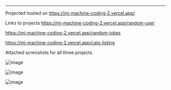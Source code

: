 ****
Projected hosted on https://mj-machine-coding-2.vercel.app/

Links to projects
https://mj-machine-coding-2.vercel.app/random-user  


https://mj-machine-coding-2.vercel.app/random-jokes  


https://mj-machine-coding-2.vercel.app/cats-listing  
 

Attached screnshots for all three projects

![image](https://github.com/user-attachments/assets/81ecba36-5ee2-4424-bde7-569da798ad21)

![image](https://github.com/user-attachments/assets/e22869d6-0801-45f8-b90d-a7c8bb4890de)

![image](https://github.com/user-attachments/assets/d882674d-14da-4ee5-947a-74b59bf0a46d)

